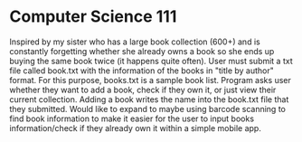 # Computer Science 111

Inspired by my sister who has a large book collection (600+) and is constantly forgetting whether she already
owns a book so she ends up buying the same book twice (it happens quite often). User must submit a txt file called
book.txt with the information of the books in "title by author" format. For this purpose, books.txt is a sample book list.
Program asks user whether they want to add a book, check if they own it, or just view their current collection. Adding
a book writes the name into the book.txt file that they submitted. Would like to expand to maybe using barcode scanning
to find book information to make it easier for the user to input books information/check if they already own it within
a simple mobile app.
 
